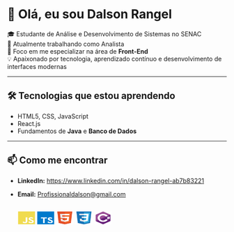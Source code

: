 # 👋 Olá, eu sou Dalson Rangel

🎓 Estudante de Análise e Desenvolvimento de Sistemas no SENAC  
💼 Atualmente trabalhando como Analista  
🎯 Foco em me especializar na área de **Front-End**  
💡 Apaixonado por tecnologia, aprendizado contínuo e desenvolvimento de interfaces modernas

---
## 🛠️ Tecnologias que estou aprendendo
- HTML5, CSS, JavaScript
- React.js
- Fundamentos de **Java** e **Banco de Dados**
---


## 📫 Como me encontrar
- **LinkedIn:** https://www.linkedin.com/in/dalson-rangel-ab7b83221
- **Email:** Profissionaldalson@gmail.com


  <div style="display: inline_block"><br>
  <img align="center" alt="Rafa-Js" height="30" width="40" src="https://raw.githubusercontent.com/devicons/devicon/master/icons/javascript/javascript-plain.svg">
  <img align="center" alt="Rafa-Ts" height="30" width="40" src="https://raw.githubusercontent.com/devicons/devicon/master/icons/typescript/typescript-plain.svg">
  <img align="center" alt="Rafa-HTML" height="30" width="40" src="https://raw.githubusercontent.com/devicons/devicon/master/icons/html5/html5-original.svg">
  <img align="center" alt="Rafa-CSS" height="30" width="40" src="https://raw.githubusercontent.com/devicons/devicon/master/icons/css3/css3-original.svg">
  <img align="center" alt="Rafa-Csharp" height="30" width="40" src="https://raw.githubusercontent.com/devicons/devicon/master/icons/csharp/csharp-original.svg">
</div>

